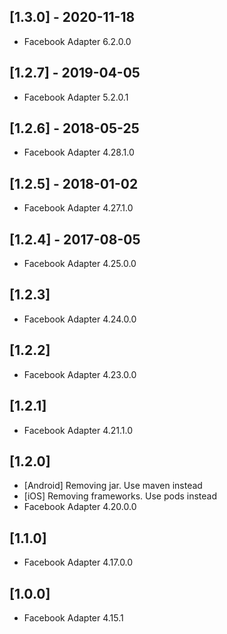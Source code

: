 ## [1.3.0] - 2020-11-18
- Facebook Adapter 6.2.0.0
## [1.2.7] - 2019-04-05
- Facebook Adapter 5.2.0.1

## [1.2.6] - 2018-05-25 
- Facebook Adapter 4.28.1.0

## [1.2.5] - 2018-01-02 
- Facebook Adapter 4.27.1.0

## [1.2.4] - 2017-08-05 
- Facebook Adapter 4.25.0.0

## [1.2.3]
- Facebook Adapter 4.24.0.0

## [1.2.2]
- Facebook Adapter 4.23.0.0

## [1.2.1]
- Facebook Adapter 4.21.1.0

## [1.2.0]
- [Android] Removing jar. Use maven instead
- [iOS] Removing frameworks. Use pods instead
- Facebook Adapter 4.20.0.0

## [1.1.0]
- Facebook Adapter 4.17.0.0

## [1.0.0] 
- Facebook Adapter 4.15.1